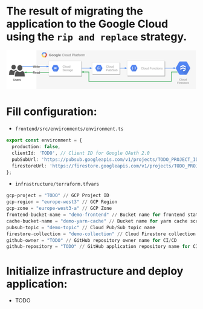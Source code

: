 # The result of migrating the application to the Google Cloud using the `rip and replace` strategy.
![Architecture](cloud_architecture.png)

# Fill configuration:
- `frontend/src/environments/environment.ts`
```typescript
export const environment = {
  production: false,
  clientId: 'TODO', // Client ID for Google OAuth 2.0
  pubSubUrl: 'https://pubsub.googleapis.com/v1/projects/TODO_PROJECT_ID/topics/demo-topic:publish', // GCP Project ID
  firestoreUrl: 'https://firestore.googleapis.com/v1/projects/TODO_PROJECT_ID/databases/(default)/documents/demo-collection' // GCP Project ID
};
```
- `infrastructure/terraform.tfvars`
```terraform
gcp-project = "TODO" // GCP Project ID
gcp-region = "europe-west3" // GCP Region
gcp-zone = "europe-west3-a" // GCP Zone
frontend-bucket-name = "demo-frontend" // Bucket name for frontend static files (URL address for HTTP Configuration, e.g. "example.com")
cache-bucket-name = "demo-yarn-cache" // Bucket name for yarn cache scripts
pubsub-topic = "demo-topic" // Cloud Pub/Sub topic name
firestore-collection = "demo-collection" // Cloud Firestore collection name
github-owner = "TODO" // GitHub repository owner name for CI/CD
github-repository = "TODO" // GitHub application repository name for CI/CD
```

# Initialize infrastructure and deploy application:
- TODO
